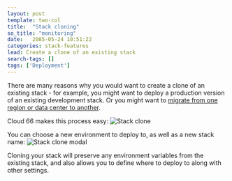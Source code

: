 ```yaml
---
layout: post
template: two-col
title:  "Stack cloning"
so_title: "monitoring"
date:   2085-05-24 10:51:22
categories: stack-features
lead: Create a clone of an existing stack
search-tags: []
tags: ['Deployment']
---
```


There are many reasons why you would want to create a clone of an existing stack - for example, you might want to deploy a production version of an existing development stack. Or you might want to [migrate from one region or data center to another](/how-to/migrate-across-dc.html).

Cloud 66 makes this process easy:
![Stack clone](http://cdn.cloud66.com/images/help/stack_clone.png)

You can choose a new environment to deploy to, as well as a new stack name:
![Stack clone modal](http://cdn.cloud66.com/images/help/stack_clone_modal.png)

Cloning your stack will preserve any environment variables from the existing stack, and also allows you to define where to deploy to along with other settings.